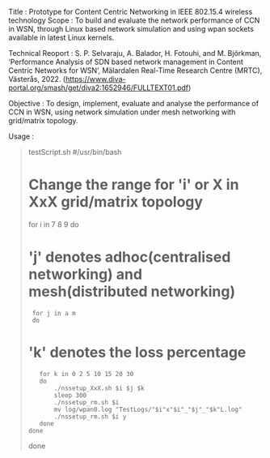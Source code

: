 Title               :       Prototype for Content Centric Networking in IEEE 802.15.4 wireless technology
Scope               :       To build and evaluate the network performance of CCN in WSN, through Linux based network simulation and using
                            wpan sockets available in latest Linux kernels. 

Technical Reoport   :       S. P. Selvaraju, A. Balador, H. Fotouhi, and M. Björkman, ‘Performance Analysis of SDN based network 
                            management in Content Centric Networks for WSN’, Mälardalen Real-Time Research Centre (MRTC), Västerås, 2022. (https://www.diva-portal.org/smash/get/diva2:1652946/FULLTEXT01.pdf)

Objective           :       To design, implement, evaluate and analyse the performance of CCN in WSN, using network simulation under 
                            mesh networking with grid/matrix topology.

Usage               :       

> testScript.sh
>   #/usr/bin/bash
>   # Change the range for 'i' or X in XxX grid/matrix topology
>   for i in 7 8 9
>   do
>   # 'j' denotes adhoc(centralised networking) and mesh(distributed networking)
>      for j in a m
>      do
>   # 'k' denotes the loss percentage
>        for k in 0 2 5 10 15 20 30
>        do
>            ./nssetup_XxX.sh $i $j $k
>            sleep 300
>            ./nssetup_rm.sh $i
>            mv log/wpan0.log "TestLogs/"$i"x"$i"_"$j"_"$k"L.log"
>            ./nssetup_rm.sh $i y
>        done
>     done
>   done
